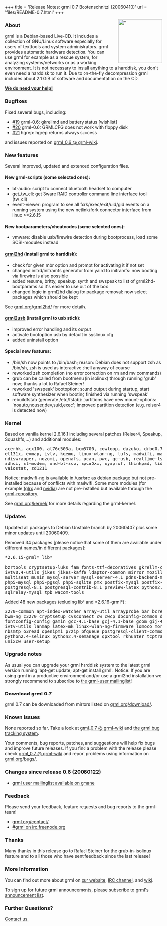 +++
title = 'Release Notes: grml 0.7 Bootenschnitzl (20060410)'
url = 'files/README-0.7.html'
+++

<p><a href="/screenshots/"><img align="right" style="margin-left: 20px; border: 0" src="/screenshots/grml_0.7_small.jpg" width="140" alt="*" /></a></p>

<h3>About</h3>

<p>grml is a Debian-based Live-CD. It includes a collection of GNU/Linux
software especially for users of texttools and system administrators. grml
provides automatic hardware detection. You can use grml for example as a
rescue system, for analyzing systems/networks or as a working environment. It
is not necessary to install anything to a harddisk, you don't even need a
harddisk to run it. Due to on-the-fly decompression grml includes about 2.1
GiB of software and documentation on the CD.</p>

<p><strong><a href="/donations/">We do need your help!</a></strong></p>

<h3>Bugfixes</h3>

<p>Fixed several bugs, including:</p>

<ul>
<li><a href="http://bugs.grml.org/cgi/bugreport.cgi?bug=19">#19</a> grml-0.6: gkrellmd and battery status [wishlist]
<li><a href="http://bugs.grml.org/cgi/bugreport.cgi?bug=20">#20</a> grml-0.6: GRMLCFG does not work with floppy disk
<li><a href="http://bugs.grml.org/cgi/bugreport.cgi?bug=21">#21</a> hgrep:    hgrep returns always success
</ul>

<p>and issues reported on <a
href="https://github.com/grml/grml/wiki/grml_0.6">grml_0.6 @
grml-wiki</a>.</p>

<h3>New features</h3>

<p>Several improved, updated and extended configuration files.</p>

<h4>New grml-scripts (some selected ones):</h4>

<ul>
<li>bt-audio: script to connect bluetooth headset to computer
<li>get_tw_cli: get 3ware RAID controller command line interface tool (tw_cli)
<li>event-viewer: program to see all fork/exec/exit/uid/gid events on a
running system using the new netlink/fork connector interface from linux
&gt;=2.6.15
</ul>

<h4>New bootparameters/cheatcodes (some selected ones):</h4>

<ul>
<li>vmware: disable usb/firewire detection during bootprocess, load some SCSI-modules instead
</ul>

<h4><a href="/grml2hd/">grml2hd</a> (install grml to harddisk):</h4>

<ul>
<li>check for given mbr option and prompt for activating it if not set
<li>changed initrd/initramfs generator from yaird to initramfs: now booting via firewire is also possible
<li>added resume, brltty, speakup_synth and swspeak to list of grml2hd-bootparams so it's easier to use out of the box
<li>changed logic in grml2hd dialog for package removal: now select packages which should be kept
</ul>

<p>See <a href="/grml2hd/">grml.org/grml2hd/</a> for more details.</p>

<h4><a href="https://github.com/grml/grml/wiki/usb">grml2usb</a> (install grml
to usb stick):</h4>

<ul>
<li>improved error handling and its output
<li>activate bootoption usb by default in syslinux.cfg
<li>added uninstall option
</ul>

<h4>Special new features:</h4>

<ul>

<li>/bin/sh now points to /bin/bash; reason: Debian does not support zsh as
/bin/sh, zsh is used as interactive shell anyway of course

<li>reworked zsh completion (no error correction on rm and mv commands)

<li>grub can be called from bootmenu (in isolinux) through running 'grub'
now; thanks a lot to Rafael Steiner!

<li>reworked 'swspeak' bootoption: sound output during startup, start
software synthesizer when booting finished via running 'swspeak'

<li>rebuildfstab (generate /etc/fstab): partitions have new mount-options:
'noauto,nouser,dev,suid,exec'; improved partition detection (e.g. reiser4
is detected now)

</ul>

<h3>Kernel</h3>

<p>Based on vanilla kernel 2.6.16.1 including several patches (Reiser4,
Speakup, Squashfs,...) and additional modules:</p>

<pre class="rahmen">
acerhk, acx100, at76c503a, bcm5700, cowloop, dazuko, drbd0.7, eagle-usb,
et131x, exmap, ivtv, kqemu, linux-wlan-ng, lufs, madwifi, madwifi-ng,
ndiswrapper, nozomi, openafs, pcan, pwc, qc-usb, realtime-lsm, rt2400, rt2500,
sdhci, sl-modem, snd-bt-sco, spca5xx, sysprof, thinkpad, tidev, truecrypt,
vaiostat, zd1211
</pre>

<p>Notice: madwifi-ng is available in /usr/src as debian package but not
pre-installed because of conflicts with madwifi. Some more modules (for
example <a href="https://github.com/grml/grml/wiki/ati">fglrx</a> and <a
href="https://github.com/grml/grml/wiki/nvidia">nvidia</a>) are not
pre-installed but available through the <a
href="http://grml.org/repos/">grml-repository</a>.</p>

<p>See <a href="/kernel/">grml.org/kernel/</a> for more details
regarding the grml-kernel.</p>

<h3>Updates</h3>

<p>Updated all packages to Debian Unstable branch by 20060407 plus some minor
updates until 20060409.</p>

<p>Removed 34 packages [please notice that some of them are available under
different names/in different packages]:</p>

<pre class="rahmen">
*2.6.15-grml* lib*

bzrtools cryptsetup-luks fam fonts-ttf-decoratives gkrellm-common grml-fixes
ivtv0.4-utils jikes jikes-kaffe ldaptor-common mirror mozilla-firefox-adblock
multiseat munin mysql-server mysql-server-4.1 pdns-backend-mysql pgpool php5
php5-mysql php5-pgsql php5-sqlite pmx postfix-mysql postfix-pgsql postfix-policyd
postgresql-8.1 postgresql-contrib-8.1 preview-latex python2.3-subversion schroot
sqlrelay-mysql tpb wacom-tools
</pre>

<p>Added 48 new packages (exluding lib* and *2.6.16-grml*):</p>

<pre class="rahmen">
3270-common apt-index-watcher array-util arrayprobe bar bcrelay brltty-flite btsco
bwm-ng c3270 cryptsetup cvsconnect cw cwcp dbconfig-common devio ecj-bootstrap
fontconfig-config gamin gcc-4.1-base gcj-4.1-base gcom gij-4.0 glimpse i855crt
ivtv-utils lanmap latex-mk linux-wlan-ng-firmware lomoco moreutils mpt-status
nbsmtp o3read openipmi p7zip pfqueue postgresql-client-common python-subversion
python2.4-selinux python2.4-semanage qpxtool rkhunter tcptraceroute tct truecrypt
unixcw user-setup
</pre>

<h3>Upgrade notes</h3>

<p>As usual you can upgrade your grml harddisk system to the latest grml
version running 'apt-get update; apt-get install grml'. Notice: If you are
using grml in a productive environment and/or use a grml2hd installation we
strongly recommend to subscribe to <a
href="http://grml.org/mailinglist/">the grml-user mailinglist</a>!</p>

<h3>Download grml 0.7</h3>

<p>grml 0.7 can be downloaded from mirrors listed on <a
href="/download/">grml.org/download/</a>.</p>

<h3>Known issues</h3>

<p>None reported so far. Take a look at <a
href="https://github.com/grml/grml/wiki/grml_0.7">grml_0.7 @ grml-wiki</a>
and <a href="http://bugs.grml.org/">the grml bug tracking system</a>.</p>

<p>Your comments, bug reports, patches, and suggestions will help fix bugs
and improve future releases. If you find a problem with the release please
check <a href="https://github.com/grml/grml/wiki/grml_0.7">grml_0.7 @
grml-wiki</a> and report problems using information on <a
href="/bugs/">grml.org/bugs/</a>.</p>

<h3>Changes since release 0.6 (20060122)</h3>

<ul>
<li><a href="http://dir.gmane.org/gmane.linux.distributions.grml.user">grml
user mailinglist available on gmane</a></li>
</ul>

<h3>Feedback</h3>

<p>Please send your feedback, feature requests and bug reports to the
grml-team!</p>

<ul>
<li><a href="/contact/">grml.org/contact/</a>
<li><a href="/irc/">#grml on irc.freenode.org</a>
</ul>

<h3>Thanks</h3>

<p>Many thanks in this release go to Rafael Steiner for the grub-in-isolinux
feature and to all those who have sent feedback since the last release!</p>

<h3>More Information</h3>

<p>You can find out more about grml on <a href="/">our website</a>, <a
href="/irc/">IRC channel</a>, and <a href="http://wiki.grml.org/">wiki</a>.

<p>To sign up for future grml announcements, please subscribe to <a
href="http://lists.mur.at/mailman/listinfo/grml-announce"> grml's
announcement list</a>.</p>


<h3>Further Questions?</h3>

<p><a href="http://grml.org/contact/">Contact us.</a></p>
